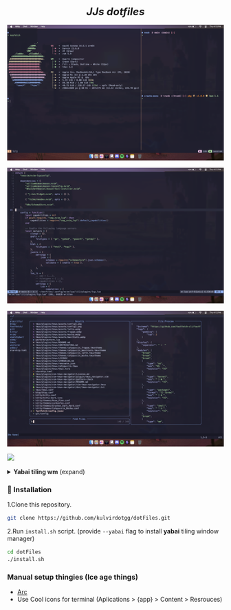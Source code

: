 <h2 align="center">
    <b style="font-size:24px;line-height:24px;vertical-align:middle;">
        <i>JJs dotfiles</i>
    </b>
</h2>

![](./assets/kitty-cat.png)

![](./assets/nvim-cat.png)

![](./assets/telescope-cat.png)

![](./assets/home.png)

<details>
    <summary>
        <b>Yabai tiling wm</b>
        <span style="font-size:14px;">(expand)</span>
    </summary>


![](./assets/yabai-fox.png)

![](./assets/nvim-wez-fox.png)

#### Bonus Kitty Becasue somehow even this theme looks better on Kitty than wezterm

![](./assets/kitty-fox.png)

</details>

### 🚀 Installation

1.Clone this repository.

```sh
git clone https://github.com/kulvirdotgg/dotFiles.git
```

2.Run `install.sh` script. (provide `--yabai` flag to install **yabai** tiling window manager)

```sh
cd dotFiles
./install.sh
```

### Manual setup thingies (Ice age things)
- [Arc](https://arc.net)
- Use Cool icons for terminal (Aplications > {app} > Content > Resrouces)
